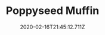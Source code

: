 ---
templateKey: blog-post
title: Poppyseed Muffin
type: cooking
energy: 150
health: 67
description: It has a soothing effect., 
featuredpost: false
date: 2020-02-16T21:45:12.711Z
featuredimage: /img/Poppyseed_Muffin.png
sellPrice: 250
tags:
  - Poppy
  - Wheat Flour
  - Sugar
  - edible
---
